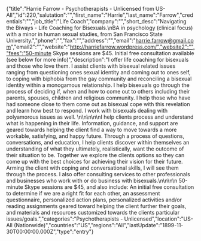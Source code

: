 {"title":"Harrie Farrow - Psychotherapists - Unlicensed from US-All","id":220,"salutation":"","first_name":"Harrie","last_name":"Farrow","credentials":"","job_title":"Life Coach","company":"","short_desc":"Navigating the Biways - Life Coaching for Bisexuals.\nBA in psychology (clinical focus) with a minor in human sexual studies, from San Francisco State University.","phone":"","fax":"","address":"","email":"harrie.farrow@gmail.com","email2":"","website":"http://harriefarrow.wordpress.com/","website2":"","fees":"50-minute Skype sessions are $45. Initial free consultation available (see below for more info)","description":"I offer life coaching for bisexuals and those who love them. I assist clients with bisexual related issues ranging from questioning ones sexual identity and coming out to ones self, to coping with biphobia from the gay community and reconciling a bisexual identity within a monogamous relationship. I help bisexuals go through the process of deciding if, when and how to come out to others including their parents, spouses, children and religious community. I help those who have had someone close to them come out as bisexual cope with this revelation and learn how best to respond. I work with bisexuals dealing with polyamorous issues as well.                  \n\n\n\n\nI help clients process and understand what is happening in their life. Information, guidance, and support are geared towards helping the client find a way to move towards a more workable, satisfying, and happy future. Through a process of questions, conversations, and education, I help clients discover within themselves an understanding of what they ultimately, realistically, want the outcome of their situation to be. Together we explore the clients options so they can come up with the best choices for achieving their vision for their future. Arming the client with coping and conversational skills, I will see them through the process. I also offer consulting services to other professionals and businesses who work with or do business with bisexuals.\n\n\n\n                                                               50-minute Skype sessions are $45, and also include: An initial free consultation to determine if we are a right fit for each other, an assessment questionnaire, personalized action plans, personalized activities and/or reading assignments geared toward helping the client further their goals, and materials and resources customized towards the clients particular issues/goals.","categories":"Psychotherapists - Unlicensed","location":"US-All (Nationwide)","countries":"US","regions":"All","lastUpdate":"1899-11-30T00:00:00.000Z","type":"entry"}

